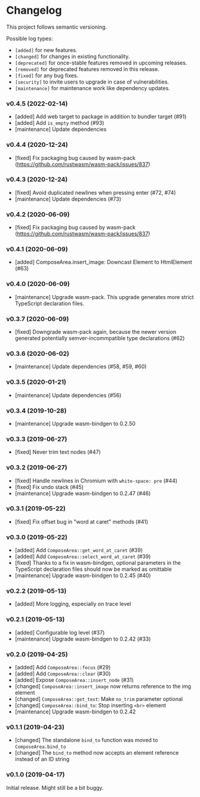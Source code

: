 # Changelog

This project follows semantic versioning.

Possible log types:

- `[added]` for new features.
- `[changed]` for changes in existing functionality.
- `[deprecated]` for once-stable features removed in upcoming releases.
- `[removed]` for deprecated features removed in this release.
- `[fixed]` for any bug fixes.
- `[security]` to invite users to upgrade in case of vulnerabilities.
- `[maintenance]` for maintenance work like dependency updates.


### v0.4.5 (2022-02-14)

- [added] Add web target to package in addition to bundler target (#91)
- [added] Add `is_empty` method (#93)
- [maintenance] Update dependencies

### v0.4.4 (2020-12-24)

- [fixed] Fix packaging bug caused by wasm-pack (https://github.com/rustwasm/wasm-pack/issues/837)

### v0.4.3 (2020-12-24)

- [fixed] Avoid duplicated newlines when pressing enter (#72, #74)
- [maintenance] Update dependencies (#73)

### v0.4.2 (2020-06-09)

- [fixed] Fix packaging bug caused by wasm-pack (https://github.com/rustwasm/wasm-pack/issues/837)

### v0.4.1 (2020-06-09)

- [added] ComposeArea.insert_image: Downcast Element to HtmlElement (#63)

### v0.4.0 (2020-06-09)

- [maintenance] Upgrade wasm-pack. This upgrade generates more strict
  TypeScript declaration files.

### v0.3.7 (2020-06-09)

- [fixed] Downgrade wasm-pack again, because the newer version generated
  potentially semver-incommpatible type declarations (#62)

### v0.3.6 (2020-06-02)

- [maintenance] Update dependencies (#58, #59, #60)

### v0.3.5 (2020-01-21)

- [maintenance] Update dependencies (#56)

### v0.3.4 (2019-10-28)

- [maintenance] Upgrade wasm-bindgen to 0.2.50

### v0.3.3 (2019-06-27)

- [fixed] Never trim text nodes (#47) 

### v0.3.2 (2019-06-27)

- [fixed] Handle newlines in Chromium with `white-space: pre` (#44)
- [fixed] Fix undo stack (#45)
- [maintenance] Upgrade wasm-bindgen to 0.2.47 (#46)

### v0.3.1 (2019-05-22)

- [fixed] Fix offset bug in "word at caret" methods (#41)

### v0.3.0 (2019-05-22)

- [added] Add `ComposeArea::get_word_at_caret` (#39)
- [added] Add `ComposeArea::select_word_at_caret` (#39)
- [fixed] Thanks to a fix in wasm-bindgen, optional parameters in the
  TypeScript declaration files should now be marked as omittable
- [maintenance] Upgrade wasm-bindgen to 0.2.45 (#40)

### v0.2.2 (2019-05-13)

- [added] More logging, especially on trace level

### v0.2.1 (2019-05-13)

- [added] Configurable log level (#37)
- [maintenance] Upgrade wasm-bindgen to 0.2.42 (#33)

### v0.2.0 (2019-04-25)

- [added] Add `ComposeArea::focus` (#29)
- [added] Add `ComposeArea::clear` (#30)
- [added] Expose `ComposeArea::insert_node` (#31)
- [changed] `ComposeArea::insert_image` now returns reference to the img element
- [changed] `ComposeArea::get_text`: Make `no_trim` parameter optional
- [changed] `ComposeArea::bind_to`: Stop inserting `<br>` element
- [maintenance] Upgrade wasm-bindgen to 0.2.42

### v0.1.1 (2019-04-23)

- [changed] The standalone `bind_to` function was moved to `ComposeArea.bind_to`
- [changed] The `bind_to` method now accepts an element reference instead of an
  ID string

### v0.1.0 (2019-04-17)

Initial release. Might still be a bit buggy.
